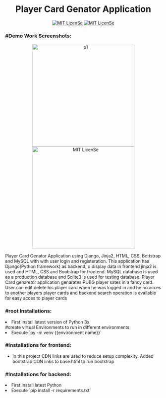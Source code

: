 <h1 align="center">Player Card Genator Application</h1>
<p align="center">
<a href="LICENSE"><img src="https://img.shields.io/badge/License-MIT-blue.svg" alt="MIT LicenSe"></a>
<a href="[LICENSE](https://github.com/Shisui-Genjutsu/PlayercardGenarator-Django-MySQL-Jinja2)"><img src="https://img.shields.io/github/directory-file-count/Shisui-Genjutsu/PlayercardGenarator-Django-MySQL-Jinja2" alt="MIT LicenSe"></a>
</p>

<h3>#Demo Work Screenshots:</h3>
<p align="center">
<img width="330" src="https://user-images.githubusercontent.com/112178680/234684511-54362d57-074e-4922-97f3-52e821d8de21.png" alt="p1">
</br>
<img width="330" src="https://user-images.githubusercontent.com/112178680/234685737-61555eed-23e3-4bdc-ba55-8fc6e691ffad.gif" alt="MIT LicenSe">
</p>




<p>
Player Card Genator Application using Django, Jinja2, HTML, CSS, Bottstrap and MySQL with with user login and registeration.
This application has Django(Python framework) as backend, o display data in frontend jinja2 is used and HTML, CSS and Bootstrap for frontend. 
MySQL database is used as a production database and Sqlite3 is used for testing database. Player Card genaretor application genarates PUBG player sates in a fancy
card. User can edit delete his player card when he was logged in and he no acces to another players player cards and backend search operation is available for easy acces to player cards
</p>

<h3>#root Installations:</h3>
<li>First install latest version of Python 3x</li>
  #create virtual Environments to run in different environments
  <li>Execute `py -m venv {{environment name}}`</li>


<h3>#Installations for frontend:</h3>
<ul>
  <li>In this project CDN links are used to reduce setup complexity. Added bootstrap CDN links to base.html to run bootstrap</li>
</ul>

<h3>#Installations for backend:</h3>
<li>First Install latest Python</li>
<li>Execute `pip install -r requirements.txt`</li>

